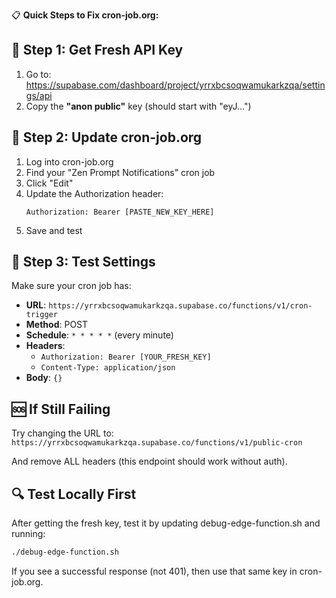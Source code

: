 📋 **Quick Steps to Fix cron-job.org:**

## 🔑 **Step 1: Get Fresh API Key**
1. Go to: https://supabase.com/dashboard/project/yrrxbcsoqwamukarkzqa/settings/api
2. Copy the **"anon public"** key (should start with "eyJ...")

## 🔧 **Step 2: Update cron-job.org**
1. Log into cron-job.org
2. Find your "Zen Prompt Notifications" cron job
3. Click "Edit"
4. Update the Authorization header:
   ```
   Authorization: Bearer [PASTE_NEW_KEY_HERE]
   ```
5. Save and test

## 🎯 **Step 3: Test Settings**
Make sure your cron job has:
- **URL**: `https://yrrxbcsoqwamukarkzqa.supabase.co/functions/v1/cron-trigger`
- **Method**: POST
- **Schedule**: `* * * * *` (every minute)
- **Headers**:
  - `Authorization: Bearer [YOUR_FRESH_KEY]`
  - `Content-Type: application/json`
- **Body**: `{}`

## 🆘 **If Still Failing**
Try changing the URL to:
`https://yrrxbcsoqwamukarkzqa.supabase.co/functions/v1/public-cron`

And remove ALL headers (this endpoint should work without auth).

## 🔍 **Test Locally First**
After getting the fresh key, test it by updating debug-edge-function.sh and running:
```bash
./debug-edge-function.sh
```

If you see a successful response (not 401), then use that same key in cron-job.org.

